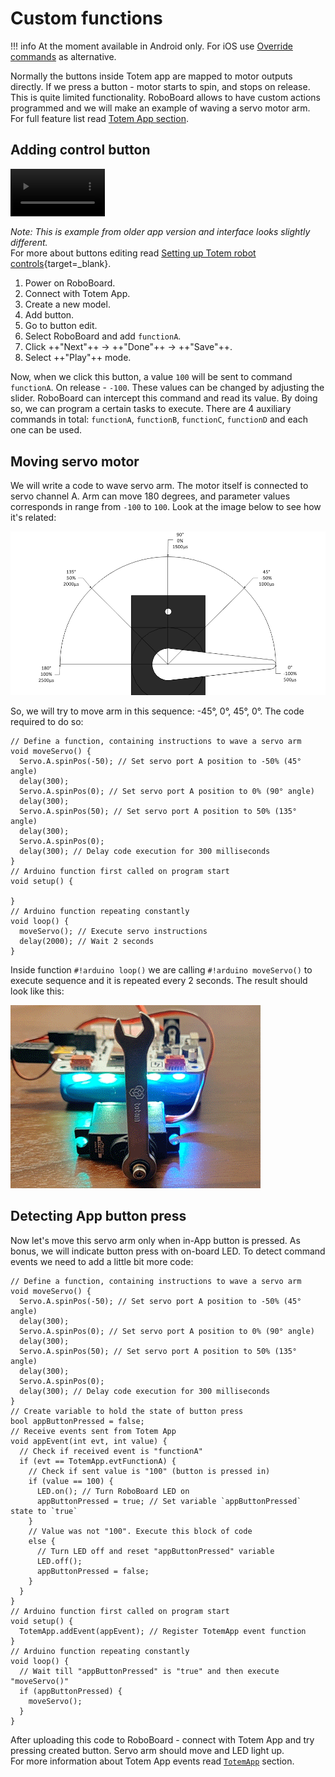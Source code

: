 # Custom functions

!!! info
    At the moment available in Android only. For iOS use [Override commands](../../roboboard/api/totemapp.md#override-commands) as alternative.

Normally the buttons inside Totem app are mapped to motor outputs directly. If we press a button - motor starts to spin, and stops on release. This is quite limited functionality. RoboBoard allows to have custom actions programmed and we will make an example of waving a servo motor arm. For full feature list read [Totem App section](../../roboboard/api/totemapp.md).

## Adding control button

<video width="30%" controls autoplay loop>
  <source src="/assets/videos/totemfunctionbuttonapp.m4v" type="video/mp4">
Your browser does not support the video tag.
</video>

_Note: This is example from older app version and interface looks slightly different._  
For more about buttons editing read [Setting up Totem robot controls](https://totemmaker.net/blog/setting-up-totem-robot-controls/){target=_blank}.

1. Power on RoboBoard.
1. Connect with Totem App.
1. Create a new model.
1. Add button.
1. Go to button edit.
1. Select RoboBoard and add `functionA`.
1. Click ++"Next"++ → ++"Done"++ → ++"Save"++.
1. Select ++"Play"++ mode.

Now, when we click this button, a value `100` will be sent to command `functionA`. On release - `-100`. These values can be changed by adjusting the slider. RoboBoard can intercept this command and read its value. By doing so, we can program a certain tasks to execute. There are 4 auxiliary commands in total: `functionA`, `functionB`, `functionC`, `functionD` and each one can be used.

## Moving servo motor

We will write a code to wave servo arm. The motor itself is connected to servo channel A. Arm can move 180 degrees, and parameter values corresponds in range from `-100` to `100`. Look at the image below to see how it's related:

![Servo arm angles](../../assets/images/servo_arm_angles.png)

So, we will try to move arm in this sequence: -45°, 0°, 45°, 0°. The code required to do so:

```arduino linenums="1"
// Define a function, containing instructions to wave a servo arm
void moveServo() {
  Servo.A.spinPos(-50); // Set servo port A position to -50% (45° angle)
  delay(300);
  Servo.A.spinPos(0); // Set servo port A position to 0% (90° angle)
  delay(300);
  Servo.A.spinPos(50); // Set servo port A position to 50% (135° angle)
  delay(300);
  Servo.A.spinPos(0);
  delay(300); // Delay code execution for 300 milliseconds
}
// Arduino function first called on program start
void setup() {

}
// Arduino function repeating constantly
void loop() {
  moveServo(); // Execute servo instructions
  delay(2000); // Wait 2 seconds
}
```

Inside function `#!arduino loop()` we are calling `#!arduino moveServo()` to execute sequence and it is repeated every 2 seconds. The result should look like this:

![Module X4 LedBlink](../../assets/images/module_04_servo.gif)

## Detecting App button press

Now let's move this servo arm only when in-App button is pressed. As bonus, we will indicate button press with on-board LED. To detect command events we need to add a little bit more code:

```arduino linenums="1"
// Define a function, containing instructions to wave a servo arm
void moveServo() {
  Servo.A.spinPos(-50); // Set servo port A position to -50% (45° angle)
  delay(300);
  Servo.A.spinPos(0); // Set servo port A position to 0% (90° angle)
  delay(300);
  Servo.A.spinPos(50); // Set servo port A position to 50% (135° angle)
  delay(300);
  Servo.A.spinPos(0);
  delay(300); // Delay code execution for 300 milliseconds
}
// Create variable to hold the state of button press
bool appButtonPressed = false;
// Receive events sent from Totem App
void appEvent(int evt, int value) {
  // Check if received event is "functionA"
  if (evt == TotemApp.evtFunctionA) {
    // Check if sent value is "100" (button is pressed in)
    if (value == 100) {
      LED.on(); // Turn RoboBoard LED on
      appButtonPressed = true; // Set variable `appButtonPressed` state to `true`
    }
    // Value was not "100". Execute this block of code
    else {
      // Turn LED off and reset "appButtonPressed" variable
      LED.off();
      appButtonPressed = false;
    }
  }
}
// Arduino function first called on program start
void setup() {
  TotemApp.addEvent(appEvent); // Register TotemApp event function
}
// Arduino function repeating constantly
void loop() {
  // Wait till "appButtonPressed" is "true" and then execute "moveServo()"
  if (appButtonPressed) {
    moveServo();
  }
}
```

After uploading this code to RoboBoard - connect with Totem App and try pressing created button. Servo arm should move and LED light up.  
For more information about Totem App events read [`TotemApp`](../../roboboard/api/totemapp.md#receive-events) section.
